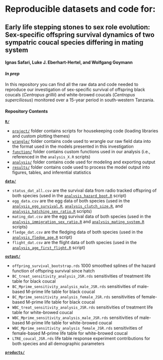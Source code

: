 # Reproducible datasets and code for:
## Early life stepping stones to sex role evolution: Sex-specific offspring survival dynamics of two sympatric coucal species differing in mating system
#### Ignas Safari, Luke J. Eberhart-Hertel, and Wolfgang Goymann
#### *In prep* 

In this repository you can find all the raw data and code needed to reproduce our investigation of sex-specific survival of offspring black coucals (_Centropus grillii_) and white-browed coucals (_Centropus superciliosus_) monitored over a 15-year period in south-western Tanzania.

#### Repository Contents
[**`R/`**](https://github.com/leberhartphillips/coucal_demography/tree/main/R)
  - [`project/`](https://github.com/leberhartphillips/coucal_demography/blob/main/R/project) folder contains scripts for housekeeping code (loading libraries and custom plotting themes)
  - [`wrangle/`](https://github.com/leberhartphillips/coucal_demography/blob/main/R/wrangle) folder contains code used to wrangle our raw field data into the format used in the models presented in this investigation
  - [`function/`](https://github.com/leberhartphillips/coucal_demography/blob/main/R/function) folder contains custom functions used in our analysis (i.e., referenced in the `analysis_X.R` scripts)
  - [`analysis/`](https://github.com/leberhartphillips/coucal_demography/blob/main/R/analysis) folder contains code used for modeling and exporting output
  - [`results/`](https://github.com/leberhartphillips/coucal_demography/blob/main/R/results) folder contains code used to process the model output into figures, tables, and inferential statistics
  
[**`data/`**](https://github.com/leberhartphillips/coucal_demography/tree/main/data)
  - `status_dat_all.csv` are the survival data from radio tracked offspring of both species (used in the [`analysis_hazard_boot.R`](https://github.com/leberhartphillips/coucal_demography/blob/main/R/analysis/analysis_hazard_boot.R) script)
  - `egg_data.csv` are the egg data of both species (used in the [`analysis_egg_survival.R`](https://github.com/leberhartphillips/coucal_demography/blob/main/R/analysis/analysis_egg_survival.R),  [`analysis_clutch_size.R`](https://github.com/leberhartphillips/coucal_demography/blob/main/R/analysis/analysis_clutch_size.R), and [`analysis_hatching_sex_ratio.R`](https://github.com/leberhartphillips/coucal_demography/blob/main/R/analysis/analysis_hatching_sex_ratio.R) scripts)
  - `mating_dat.csv` are the egg survival data of both species (used in the [`analysis_immigration_sex_ratio.R`](https://github.com/leberhartphillips/coucal_demography/blob/main/R/analysis/analysis_immigration_sex_ratio.R) and [`analysis_mating_system.R`](https://github.com/leberhartphillips/coucal_demography/blob/main/R/analysis/analysis_mating_system.R) scripts)
  - `fledge_dat.csv` are the fledging data of both species (used in the [`analysis_fledge_age.R`](https://github.com/leberhartphillips/coucal_demography/blob/main/R/analysis/analysis_fledge_age.R) script)
  - `flight_dat.csv` are the flight data of both species (used in the [`analysis_age_first_flight.R`](https://github.com/leberhartphillips/coucal_demography/blob/main/R/analysis/analysis_age_first_flight.R) script)
  
[**`output/`**](https://github.com/leberhartphillips/coucal_demography/tree/main/output)
  - `offpring_survival_bootstrap.rds` 1000 smoothed splines of the hazard function of offspring survival since hatch
  - `BC_treat_sensitivity_analysis_JSR.rds` sensitivities of treatment life table for black coucal
  - `BC_Mprime_sensitivity_analysis_male_JSR.rds` sensitivities of male-based M-prime life table for black coucal
  - `BC_Mprime_sensitivity_analysis_female_JSR.rds` sensitivities of female-based M-prime life table for black coucal
  - `WBC_treat_sensitivity_analysis_JSR.rds` sensitivities of treatment life table for white-browed coucal
  - `WBC_Mprime_sensitivity_analysis_male_JSR.rds` sensitivities of male-based M-prime life table for white-browed coucal
  - `WBC_Mprime_sensitivity_analysis_female_JSR.rds` sensitivities of female-based M-prime life table for white-browed coucal
  - `LTRE_coucal_JSR.rds` life table response experiment contributions for both species and all demographic parameters
  
[**`products/`**](https://github.com/leberhartphillips/coucal_demography/tree/main/products)